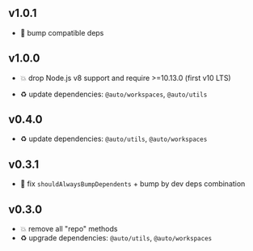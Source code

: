 ## v1.0.1

* 🐞 bump compatible deps

## v1.0.0

* 💥 drop Node.js v8 support and require >=10.13.0 (first v10 LTS)

* ♻️ update dependencies: `@auto/workspaces`, `@auto/utils`

## v0.4.0

* ♻️ update dependencies: `@auto/utils`, `@auto/workspaces`

## v0.3.1

* 🐞 fix `shouldAlwaysBumpDependents` + bump by dev deps combination

## v0.3.0

* 💥 remove all "repo" methods
* ♻️ upgrade dependencies: `@auto/utils`, `@auto/workspaces`

